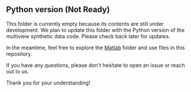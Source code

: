 ## Python version (Not Ready)

This folder is currently empty because its contents are still under development. We plan to update this folder with the Python version of the multiview synthetic data code. Please check back later for updates.

In the meantime, feel free to explore the [Matlab](Matlab) folder and use files in this repository. 

If you have any questions, please don't hesitate to open an issue or reach out to us.

Thank you for your understanding!
